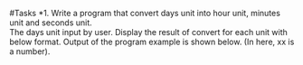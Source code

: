#Tasks
*1.	Write a program that convert days unit into hour unit, minutes unit and seconds unit.  
The days unit input by user. Display the result of convert for each unit with below format. 
Output of the program example is shown below. (In here, xx is a number). 
